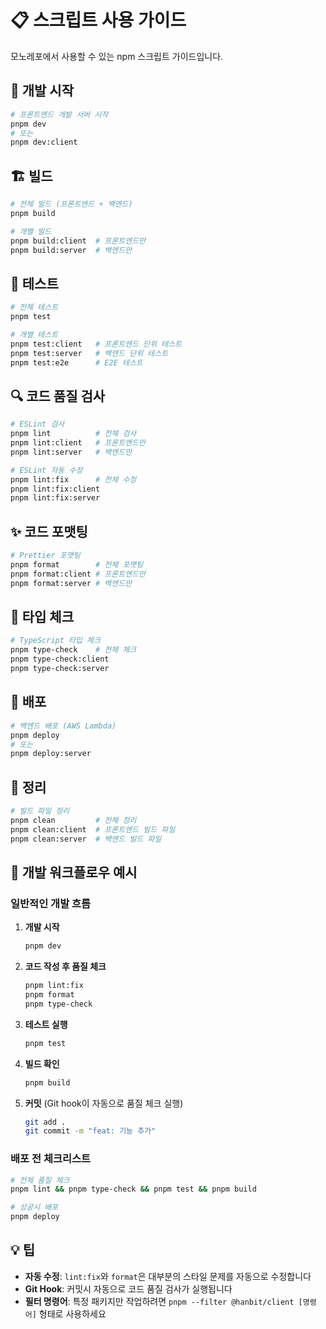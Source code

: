# 📋 스크립트 사용 가이드

모노레포에서 사용할 수 있는 npm 스크립트 가이드입니다.

## 🚀 개발 시작

```bash
# 프론트엔드 개발 서버 시작
pnpm dev
# 또는
pnpm dev:client
```

## 🏗️ 빌드

```bash
# 전체 빌드 (프론트엔드 + 백엔드)
pnpm build

# 개별 빌드
pnpm build:client  # 프론트엔드만
pnpm build:server  # 백엔드만
```

## 🧪 테스트

```bash
# 전체 테스트
pnpm test

# 개별 테스트
pnpm test:client   # 프론트엔드 단위 테스트
pnpm test:server   # 백엔드 단위 테스트
pnpm test:e2e      # E2E 테스트
```

## 🔍 코드 품질 검사

```bash
# ESLint 검사
pnpm lint          # 전체 검사
pnpm lint:client   # 프론트엔드만
pnpm lint:server   # 백엔드만

# ESLint 자동 수정
pnpm lint:fix      # 전체 수정
pnpm lint:fix:client
pnpm lint:fix:server
```

## ✨ 코드 포맷팅

```bash
# Prettier 포맷팅
pnpm format        # 전체 포맷팅
pnpm format:client # 프론트엔드만
pnpm format:server # 백엔드만
```

## 🔧 타입 체크

```bash
# TypeScript 타입 체크
pnpm type-check    # 전체 체크
pnpm type-check:client
pnpm type-check:server
```

## 🚢 배포

```bash
# 백엔드 배포 (AWS Lambda)
pnpm deploy
# 또는
pnpm deploy:server
```

## 🧹 정리

```bash
# 빌드 파일 정리
pnpm clean         # 전체 정리
pnpm clean:client  # 프론트엔드 빌드 파일
pnpm clean:server  # 백엔드 빌드 파일
```

## 📝 개발 워크플로우 예시

### 일반적인 개발 흐름

1. **개발 시작**

   ```bash
   pnpm dev
   ```

2. **코드 작성 후 품질 체크**

   ```bash
   pnpm lint:fix
   pnpm format
   pnpm type-check
   ```

3. **테스트 실행**

   ```bash
   pnpm test
   ```

4. **빌드 확인**

   ```bash
   pnpm build
   ```

5. **커밋** (Git hook이 자동으로 품질 체크 실행)
   ```bash
   git add .
   git commit -m "feat: 기능 추가"
   ```

### 배포 전 체크리스트

```bash
# 전체 품질 체크
pnpm lint && pnpm type-check && pnpm test && pnpm build

# 성공시 배포
pnpm deploy
```

## 💡 팁

- **자동 수정**: `lint:fix`와 `format`은 대부분의 스타일 문제를 자동으로 수정합니다
- **Git Hook**: 커밋시 자동으로 코드 품질 검사가 실행됩니다
- **필터 명령어**: 특정 패키지만 작업하려면 `pnpm --filter @hanbit/client [명령어]` 형태로 사용하세요
